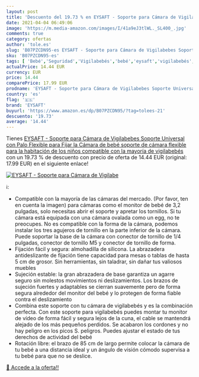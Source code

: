 ```yaml
---
layout: post
title: 'Descuento del 19.73 % en EYSAFT - Soporte para Cámara de Vigilabe'
date: 2021-04-04 06:49:06
image: 'https://m.media-amazon.com/images/I/41a9eJ3tlWL._SL400_.jpg'
comments: true
category: ofertas
author: 'tole.es'
slug: 'B07PZCDN95-es EYSAFT - Soporte para Cámara de Vigilabebes Soporte...'
sku: 'B07PZCDN95-es'
tags: [ 'Bebé','Seguridad','Vigilabebés','bebé','eysaft','vigilabebés', ]
actualPrice: 14.44 EUR
currency: EUR
price: 14.44
comparePrice: 17.99 EUR
prodname: 'EYSAFT - Soporte para Cámara de Vigilabebes Soporte Universal con Palo Flexible para Fijar la Cámara de bebé soporte de cámara flexible para la habitación de los niños  compatible con la mayoría de vigilabebés'
country: 'es'
flag: '🇪🇸'
brand: 'EYSAFT'
buyurl: 'https://www.amazon.es/dp/B07PZCDN95/?tag=tolees-21'
descuento: '19.73'
average: '14.44'
---
```


Tienes [EYSAFT - Soporte para Cámara de Vigilabebes Soporte Universal con Palo Flexible para Fijar la Cámara de bebé soporte de cámara flexible para la habitación de los niños  compatible con la mayoría de vigilabebés](https://www.amazon.es/dp/B07PZCDN95/?tag=tolees-21) con un 19.73 % de descuento con precio de oferta de 14.44 EUR (original: 17.99 EUR) en el siguiente enlace!

[![EYSAFT - Soporte para Cámara de Vigilabe](https://m.media-amazon.com/images/I/41a9eJ3tlWL._SL400_.jpg)](https://www.amazon.es/dp/B07PZCDN95/?tag=tolees-21)

ℹ️:

- Compatible con la mayoría de las cámaras del mercado. (Por favor, ten en cuenta la imagen) para cámaras como el monitor de bebé de 3,2 pulgadas, solo necesitas abrir el soporte y apretar los tornillos. Si tu cámara está equipada con una cámara ovalada como un egg, no te preocupes. No es compatible con la forma de la cámara, podemos instalar los tres agujeros de tornillo en la parte inferior de la cámara. Puede soportar la base de la cámara con conector de tornillo de 1/4 pulgadas, conector de tornillo M5 y conector de tornillo de forma.
- Fijación fácil y segura: almohadilla de silicona. La abrazadera antideslizante de fijación tiene capacidad para mesas o tablas de hasta 5 cm de grosor. Sin herramientas, sin taladrar, sin dañar tus valiosos muebles
- Sujeción estable: la gran abrazadera de base garantiza un agarre seguro sin molestos movimientos ni deslizamientos. Los brazos de sujeción fuertes y adaptables se cierran suavemente pero de forma segura alrededor del monitor del bebé y lo protegen de forma fiable contra el deslizamiento
- Combina este soporte con tu cámara de vigilabebés y es la combinación perfecta. Con este soporte para vigilabebés puedes montar tu monitor de vídeo de forma fácil y segura lejos de la cuna, el cable se mantendrá alejado de los más pequeños perdidos. Se acabaron los cordones y no hay peligro en los picos S. peligros. Puedes ajustar el estado de tus derechos de actividad del bebé
- Rotación libre: el brazo de 85 cm de largo permite colocar la cámara de tu bebé a una distancia ideal y un ángulo de visión cómodo supervisa a tu bebé para que no se deslice.

[🛒 Accede a la oferta!!](https://www.amazon.es/dp/B07PZCDN95/?tag=tolees-21)
